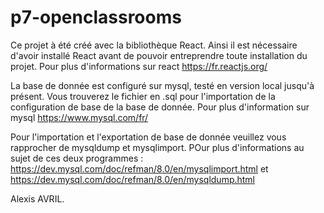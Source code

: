 # p7-openclassrooms

Ce projet à été créé avec la bibliothèque React.
Ainsi il est nécessaire d'avoir installé React avant de pouvoir entreprendre toute installation du projet.
Pour plus d'informations sur react https://fr.reactjs.org/

La base de donnée est configuré sur mysql, testé en version local jusqu'à présent.
Vous trouverez le fichier en .sql pour l'importation de la configuration de base de la base de donnée.
Pour plus d'information sur mysql https://www.mysql.com/fr/

Pour l'importation et l'exportation de base de donnée veuillez vous rapprocher de mysqldump et mysqlimport.
POur plus d'informations au sujet de ces deux programmes : https://dev.mysql.com/doc/refman/8.0/en/mysqlimport.html et https://dev.mysql.com/doc/refman/8.0/en/mysqldump.html

Alexis AVRIL.
